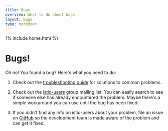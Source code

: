 ```yaml
---
title: Bugs
overview: What to do about bugs
layout: bugs
type: markdown
---
```

{% include home.html %}

# Bugs!

Oh no! You found a bug? Here's what you need to do:

1. Check out the [troubleshooting guide]({{home}}/troubleshooting) for solutions to common problems.

2. Check out the [istio-users](https://groups.google.com/forum/#!forum/istio-users) group mailing list. You can easily search to
see if someone else has already encountered the problem. Maybe there's a simple workaround you can use until the bug has been fixed.

3. If you didn't find any info on istio-users about your problem, file an issue on [GitHub](https://github.com/istio/istio.github.io/issues/new) so
the development team is made aware of the problem and can get it fixed.
